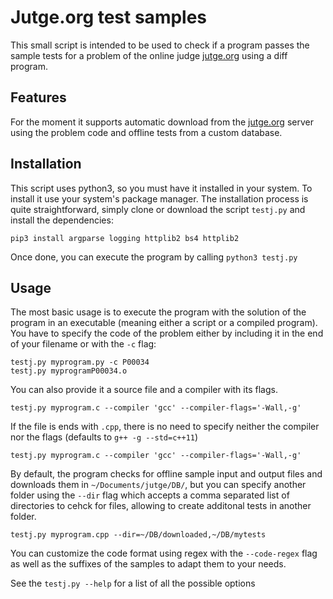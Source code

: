 Jutge.org test samples
======================

This small script is intended to be used to check if a program passes the
sample tests for a problem of the online judge [jutge.org](https://jutge.org)
using a diff program.

Features
--------

For the moment it supports automatic download from the
[jutge.org](https://jutge.org) server using the problem code and offline tests
from a custom database.

Installation
------------
This script uses python3, so you must have it installed in your system. To
install it use your system's package manager.  The installation process is
quite straightforward, simply clone or download the script `testj.py` and
install the dependencies:

```
pip3 install argparse logging httplib2 bs4 httplib2
```

Once done, you can execute the program by calling ```python3 testj.py```

Usage
-----

The most basic usage is to execute the program with the solution of the program
in an executable (meaning either a script or a compiled program). You have
to specify the code of the problem either by including it in the end of your
filename or with the `-c` flag:

```
testj.py myprogram.py -c P00034
testj.py myprogramP00034.o
```
    
You can also provide it a source file and a compiler with its flags. 

```
testj.py myprogram.c --compiler 'gcc' --compiler-flags='-Wall,-g'
```

If the file is ends with `.cpp`, there is no need to specify neither the
compiler nor the flags (defaults to `g++ -g --std=c++11`)

```
testj.py myprogram.c --compiler 'gcc' --compiler-flags='-Wall,-g'
```

By default, the program checks for offline sample input and output files and 
downloads them in `~/Documents/jutge/DB/`, but you can specify another folder
using the `--dir` flag which accepts a comma separated list of directories to
cehck for files, allowing to create additonal tests in another folder.

```
testj.py myprogram.cpp --dir=~/DB/downloaded,~/DB/mytests
```

You can customize the code format using regex with the `--code-regex` flag as 
well as the suffixes of the samples to adapt them to your needs.

See the `testj.py --help` for a list of all the possible options
